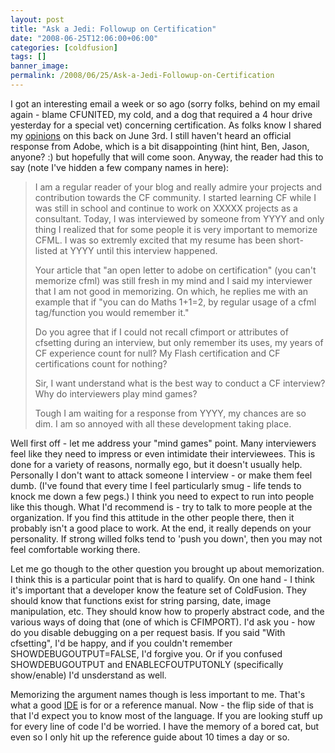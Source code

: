 ```yaml
---
layout: post
title: "Ask a Jedi: Followup on Certification"
date: "2008-06-25T12:06:00+06:00"
categories: [coldfusion]
tags: []
banner_image: 
permalink: /2008/06/25/Ask-a-Jedi-Followup-on-Certification
---
```


I got an interesting email a week or so ago (sorry folks, behind on my email again - blame CFUNITED, my cold, and a dog that required a 4 hour drive yesterday for a special vet) concerning certification. As folks know I shared my <a href="http://www.raymondcamden.com/index.cfm/2008/6/3/Open-Letter-to-Adobe-on-Certification">opinions</a> on this back on June 3rd. I still haven't heard an official response from Adobe, which is a bit disappointing (hint hint, Ben, Jason, anyone? :) but hopefully that will come soon. Anyway, the reader had this to say (note I've hidden a few company names in here):

<blockquote>
<p>
I am a regular reader of your blog and really admire your projects and contribution towards the CF community. I started learning CF while I was still in school and continue to work on XXXXX projects as a consultant. Today, I was interviewed by someone from YYYY and only thing I
realized that for some people it is very important to memorize CFML. I was so extremly excited that my resume has been short-listed at YYYY until this interview happened.

Your article that "an open letter to adobe on certification" (you can't memorize cfml) was still fresh in my mind and I said my interviewer that I am not good in memorizing. On which, he replies me with an example that if "you can do Maths 1+1=2, by regular usage of a cfml tag/function
you would remember it." 

Do you agree that if I could not recall cfimport or attributes of cfsetting during an interview, but only remember its uses, my years of CF experience count for null? My Flash certification and CF certifications count for nothing?

Sir, I want understand what is the best way to conduct a CF interview? Why do interviewers play mind games? 

Tough I am waiting for a response from YYYY, my chances are so dim. I am so annoyed with all these development taking place. 
</p>
</blockquote>
<!--more-->
Well first off - let me address your "mind games" point. Many interviewers feel like they need to impress or even intimidate their interviewees. This is done for a variety of reasons, normally ego, but it doesn't usually help. Personally I don't want to attack someone I interview - or make them feel dumb. (I've found that every time I feel particularly smug - life tends to knock me down a few pegs.) I think you need to expect to run into people like this though. What I'd recommend is - try to talk to more people at the organization. If you find this attitude in the other people there, then it probably isn't a good place to work. At the end, it really depends on your personality. If strong willed folks tend to 'push you down', then you may not feel comfortable working there. 

Let me go though to the other question you brought up about memorization. I think this is a particular point that is hard to qualify. On one hand - I think it's important that a developer know the feature set of ColdFusion. They should know that functions exist for string parsing, date, image manipulation, etc. They should know how to properly abstract code, and the various ways of doing that (one of which is CFIMPORT). I'd ask you - how do you disable debugging on a per request basis. If you said "With cfsetting", I'd be happy, and if you couldn't remember SHOWDEBUGOUTPUT=FALSE, I'd forgive you. Or if you confused SHOWDEBUGOUTPUT and ENABLECFOUTPUTONLY (specifically show/enable) I'd unsderstand as well.

Memorizing the argument names though is less important to me. That's what a good <a href="http://www.cfeclipse.org">IDE</a> is for or a reference manual. Now - the flip side of that is that I'd expect you to know most of the language. If you are looking stuff up for every line of code I'd be worried. I have the memory of a bored cat, but even so I only hit up the reference guide about 10 times a day or so.